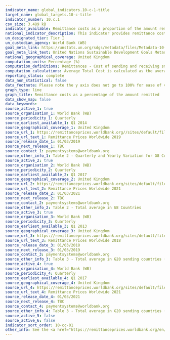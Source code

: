 ```yaml
---
indicator_name: global_indicators.10-c-1-title
target_name: global_targets.10-c-title
indicator_number: 10.c.1
csv_size: 3.489 kB
indicator_available: Remittance costs as a proportion of the amount remitted
national_indicator_description: This indicator provides remittance costs as a percentage of the amount remitted
un_designated_tier: Tier I
un_custodian_agency: World Bank (WB)
goal_meta_link: https://unstats.un.org/sdgs/metadata/files/Metadata-10-0C-01.pdf
goal_meta_link_text: United Nations Sustainable Development Goals Metadata (PDF 4.0 MB)
national_geographical_coverage: United Kingdom
computation_units: Percentage (%)
computation_definitions: Remittances - Cost of sending and receiving small amounts of money from one country to another. These international transfers are often initiated by migrant workers.
computation_calculations: Average Total Cost is calculated as the average total cost for sending USD 200 with all Remittance Service Providers worldwide.
reporting_status: complete
data_non_statistical: false
data_footnote: Please note the y axis does not go to 100% for ease of visualisation.
graph_type: line
graph_title: Remittance costs as a percentage of the amount remitted
data_show_map: false
data_keywords:
source_active_1: true
source_organisation_1: World Bank (WB)
source_periodicity_1: Quarterly
source_earliest_available_1: Q1 2014
source_geographical_coverage_1: United Kingdom
source_url_1: https://remittanceprices.worldbank.org//sites/default/files/rpw_report_march_2019.pdf
source_url_text_1: Remittance Prices Worldwide 2019
source_release_date_1: 01/03/2019
source_next_release_1: TBC
source_contact_1: paymentsystems@worldbank.org
source_other_info_1: Table 2 - Quarterly and Yearly Variation for G8 Countries (Q1 2014 - Q1 2019) (%)
source_active_2: true
source_organisation_2: World Bank (WB)
source_periodicity_2: Quarterly
source_earliest_available_2: Q1 2017
source_geographical_coverage_2: United Kingdom
source_url_2: https://remittanceprices.worldbank.org/sites/default/files/rpw_main_report_and_annex_q121_final.pdf
source_url_text_2: Remittance Prices Worldwide 2021
source_release_date_2: 01/03/2021
source_next_release_2: TBC
source_contact_2: paymentsystems@worldbank.org
source_other_info_2: Table 2 - Total average in G8 Countries
source_active_3: true
source_organisation_3: World Bank (WB)
source_periodicity_3: Quarterly
source_earliest_available_3: Q1 2013
source_geographical_coverage_3: United Kingdom
source_url_3: https://remittanceprices.worldbank.org/sites/default/files/rpw_report_march2018.pdf
source_url_text_3: Remittance Prices Worldwide 2018
source_release_date_3: 01/03/2018
source_next_release_3: 01/03/2019
source_contact_3: paymentsystems@worldbank.org
source_other_info_3: Table 3 - Total average in G20 sending countries (%)
source_active_4: true
source_organisation_4: World Bank (WB)
source_periodicity_4: Quarterly
source_earliest_available_4: Q1 2017
source_geographical_coverage_4: United Kingdom
source_url_4: https://remittanceprices.worldbank.org/sites/default/files/rpw_main_report_and_annex_q121_final.pdf
source_url_text_4: Remittance Prices Worldwide 2021
source_release_date_4: 01/03/2021
source_next_release_4: TBC
source_contact_4: paymentsystems@worldbank.org
source_other_info_4: Table 3 - Total average in G20 sending countries (%)
source_active_5: false
source_active_6: false
indicator_sort_order: 10-cc-01
other_info: See the <a href="https://remittanceprices.worldbank.org/en/methodology">Remittance Prices Worldwide methodology</a> for more information.  Data follows the UN specification for this indicator. This indicator has been identified in collaboration with topic experts.
---
```

